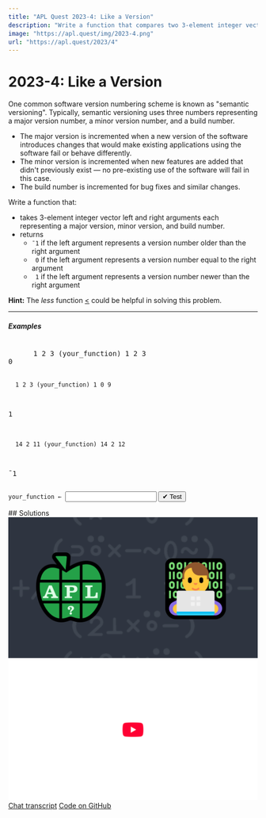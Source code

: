 ```yaml
---
title: "APL Quest 2023-4: Like a Version"
description: "Write a function that compares two 3-element integer vectors representing major versions, minor versions, and build numbers."
image: "https://apl.quest/img/2023-4.png"
url: "https://apl.quest/2023/4"
---
```


# <span class=s>2023-</span>4: Like a Version
<!-- Write a function that compares two 3-element integer vectors representing major versions, minor versions, and build numbers. -->
<p>One common software version numbering scheme is known as "semantic versioning". Typically, semantic versioning uses three numbers representing a major version number, a minor version number, and a build number.</p>
<ul><li>The major version is incremented when a new version of the software introduces changes that would make existing applications using the software fail or behave differently.</li><li>The minor version is incremented when new features are added that didn't previously exist — no pre-existing use of the software will fail in this case.</li><li>The build number is incremented for bug fixes and similar changes.</li></ul>

<p>Write a function that:</p>
<ul>
<li>takes 3-element integer vector left and right arguments each representing a major version, minor version, and build number.</li>
<li>returns<ul>
  <li><code class="APL">¯1</code> if the left argument represents a version number older than the right argument</li>
  <li><code class="APL">&nbsp;0</code> if the left argument represents a version number equal to the right argument</li>
  <li><code class="APL">&nbsp;1</code> if the left argument represents a version number newer than the right argument</li>
  </ul>
</li>
</ul>
<p><i class="fas fa-lightbulb-on"></i> <strong>Hint:</strong> The <em>less</em> function <a href="https://help.dyalog.com/latest/#Language/Primitive%20Functions/Less.htm" class="APL" target="_blank">&lt;</a> could be helpful in solving this problem.</p>
<hr />
<h5>Examples</h5>
<pre class="APL">      
      1 2 3 (your_function) 1 2 3
0 

      1 2 3 (your_function) 1 0 9
1

      14 2 11 (your_function) 14 2 12
¯1
</pre>
<div class="pdiv">
  <code onclick="p_Input.focus()">your_function ← </code><input id="p_Input" autocomplete="off" spellcheck="false" oninput="this.parentElement.querySelector`button`.disabled=false;localStorage.setItem(window.location.pathname,this.value)" onkeypress="subm(event)">
  <button onclick="alert$.next`Testing…`;submitSolution`p`" class="md-button md-button--primary">&#x2714; Test</button>
</div>
<blockquote id="p_Output"></blockquote>
## Solutions
<div onclick="play(this)" title="Video on YouTube" class="yt">
<img alt="Video Thumbnail" src="../../img/2023-4.png">
<img alt="YouTube" src="../../img/yt-big.png">
</div>
<a href="https://chat.stackexchange.com/transcript/52405?m=65059946#65059946" target="_blank" class="md-button md-button--primary">Chat transcript</a>
<a href="https://github.com/abrudz/apl_quest/tree/main/2023/4.apl" target="_blank" class="md-button md-button--primary right">Code on GitHub</a>

<script>
    testCases={"a":[["1 2 3","1 2 3"],["1 2 3","1 0 9"],["14 2 11","14 2 12"],["0 1 0","0 0 10"]],"b":[["?10 10 10","0 0 0"],["0 0 0","?10 10 10"],["0 0 0","0 0 0"]],"f":"{×⊃(0~⍨⍺-⍵),0}","p":"{⊃⍣(1=≢,⍵)⊢⍵}"}
    p_Input.value=localStorage.getItem(window.location.pathname)
    play=e=>e.outerHTML=`<iframe src="https://www.youtube.com/embed/zOhxW-gRR4A?list=PLYKQVqyrAEj9wDIUyLDGtDAFTKY38BUMN&autoplay=1" title="<span class=s>2023-</span>4: Like a Version (APL Quest 2023-4)" frameborder="0" allow="accelerometer; autoplay; clipboard-write; encrypted-media; gyroscope; picture-in-picture; web-share" referrerpolicy="strict-origin-when-cross-origin" allowfullscreen></iframe>`
</script>
